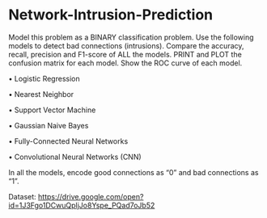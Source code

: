 # Network-Intrusion-Prediction
Model this problem as a BINARY classification problem. Use the following models to detect bad
connections (intrusions). Compare the accuracy, recall, precision and F1-score of ALL the models.
PRINT and PLOT the confusion matrix for each model. Show the ROC curve of each model.

• Logistic Regression

• Nearest Neighbor

• Support Vector Machine

• Gaussian Naive Bayes

• Fully-Connected Neural Networks

• Convolutional Neural Networks (CNN)

In all the models, encode good connections as “0” and bad connections as “1”.

Dataset:
https://drive.google.com/open?id=1J3Fgo1DCwuQpljJo8Yspe_PQad7oJb52
